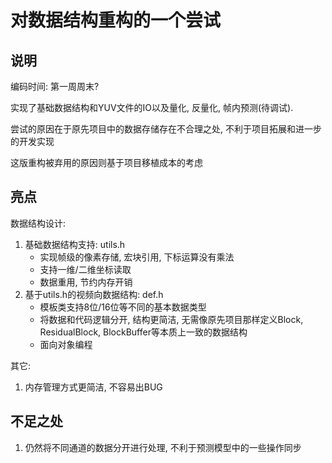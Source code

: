 对数据结构重构的一个尝试
=======================

## 说明

编码时间: 第一周周末?

实现了基础数据结构和YUV文件的IO以及量化, 反量化, 帧内预测(待调试).

尝试的原因在于原先项目中的数据存储存在不合理之处, 不利于项目拓展和进一步的开发实现

这版重构被弃用的原因则基于项目移植成本的考虑


## 亮点

数据结构设计: 

1. 基础数据结构支持: utils.h
    + 实现帧级的像素存储, 宏块引用, 下标运算没有乘法
    + 支持一维/二维坐标读取
    + 数据重用, 节约内存开销
2. 基于utils.h的视频向数据结构: def.h
    + 模板类支持8位/16位等不同的基本数据类型
    + 将数据和代码逻辑分开, 结构更简洁, 无需像原先项目那样定义Block, ResidualBlock, BlockBuffer等本质上一致的数据结构
    + 面向对象编程

其它:

1. 内存管理方式更简洁, 不容易出BUG


## 不足之处

1. 仍然将不同通道的数据分开进行处理, 不利于预测模型中的一些操作同步